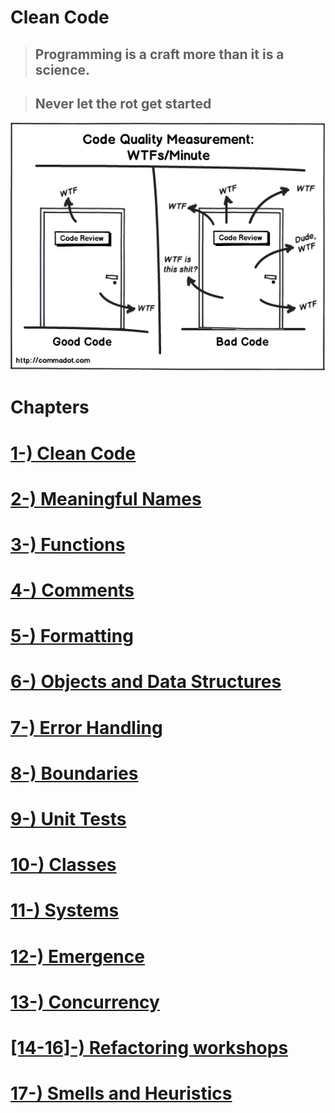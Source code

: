 # Clean Code

> ## Programming is a craft more than it is a science.

> ## Never let the rot get started

![](./images/wtf.png "Clean Code Cover")

# Chapters

# [1-) Clean Code](01_CleanCode.md)

# [2-) Meaningful Names](02_MeaningfulNames.md)

# [3-) Functions](03_Functions.md)

# [4-) Comments](04_Comments.md)

# [5-) Formatting](05_Formatting.md)

# [6-) Objects and Data Structures](06_ObjectsAndDataStructures.md)

# [7-) Error Handling](07_ErrorHandling.md)

# [8-) Boundaries](08_Boundaries.md)

# [9-) Unit Tests](09_UnitTests.md)

# [10-) Classes](10_Classes.md)

# [11-) Systems](11_Systems.md)

# [12-) Emergence](12_Emergence.md)

# [13-) Concurrency](13_Concurrency.md)

# [[14-16]-) Refactoring workshops](#)

# [17-) Smells and Heuristics](17_SmellsAndHeuristics.md)